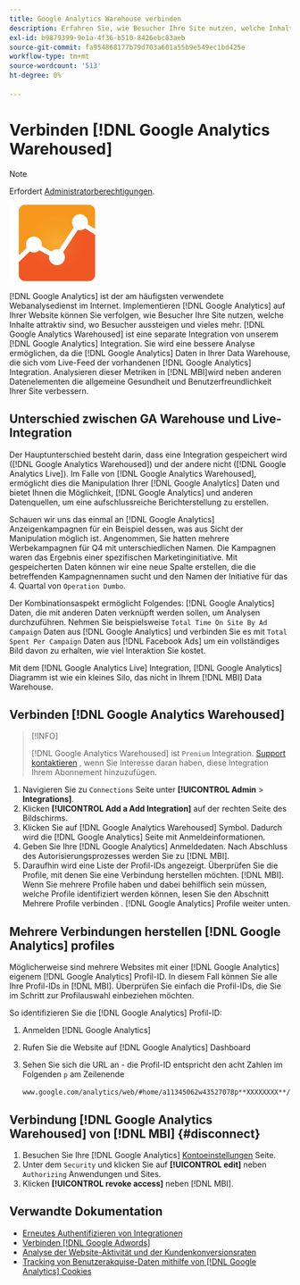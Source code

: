 ```yaml
---
title: Google Analytics Warehouse verbinden
description: Erfahren Sie, wie Besucher Ihre Site nutzen, welche Inhalte attraktiv sind, wo Besucher aussteigen und vieles mehr.
exl-id: b9879399-9e1a-4f36-b510-8426ebc83aeb
source-git-commit: fa954868177b79d703a601a55b9e549ec1bd425e
workflow-type: tm+mt
source-wordcount: '513'
ht-degree: 0%

---
```


# Verbinden [!DNL Google Analytics Warehoused]

>[!NOTE]
>
>Erfordert [Administratorberechtigungen](../../../administrator/user-management/user-management.md).

![](../../../assets/google-analytics-logo.png)

[!DNL Google Analytics] ist der am häufigsten verwendete Webanalysedienst im Internet. Implementieren [!DNL Google Analytics] auf Ihrer Website können Sie verfolgen, wie Besucher Ihre Site nutzen, welche Inhalte attraktiv sind, wo Besucher aussteigen und vieles mehr. [!DNL Google Analytics Warehoused] ist eine separate Integration von unserem [!DNL Google Analytics] Integration. Sie wird eine bessere Analyse ermöglichen, da die [!DNL Google Analytics] Daten in Ihrer Data Warehouse, die sich vom Live-Feed der vorhandenen [!DNL Google Analytics] Integration. Analysieren dieser Metriken in [!DNL MBI]wird neben anderen Datenelementen die allgemeine Gesundheit und Benutzerfreundlichkeit Ihrer Site verbessern.

## Unterschied zwischen GA Warehouse und Live-Integration

Der Hauptunterschied besteht darin, dass eine Integration gespeichert wird ([!DNL Google Analytics Warehoused]) und der andere nicht ([!DNL Google Analytics Live]). Im Falle von [!DNL Google Analytics Warehoused], ermöglicht dies die Manipulation Ihrer [!DNL Google Analytics] Daten und bietet Ihnen die Möglichkeit, [!DNL Google Analytics] und anderen Datenquellen, um eine aufschlussreiche Berichterstellung zu erstellen.

Schauen wir uns das einmal an [!DNL Google Analytics] Anzeigenkampagnen für ein Beispiel dessen, was aus Sicht der Manipulation möglich ist. Angenommen, Sie hatten mehrere Werbekampagnen für Q4 mit unterschiedlichen Namen. Die Kampagnen waren das Ergebnis einer spezifischen Marketinginitiative. Mit gespeicherten Daten können wir eine neue Spalte erstellen, die die betreffenden Kampagnennamen sucht und den Namen der Initiative für das 4. Quartal von `Operation Dumbo`.

Der Kombinationsaspekt ermöglicht Folgendes: [!DNL Google Analytics] Daten, die mit anderen Daten verknüpft werden sollen, um Analysen durchzuführen. Nehmen Sie beispielsweise `Total Time On Site By Ad Campaign` Daten aus [!DNL Google Analytics] und verbinden Sie es mit `Total Spent Per Campaign` Daten aus [!DNL Facebook Ads] um ein vollständiges Bild davon zu erhalten, wie viel Interaktion Sie kostet.

Mit dem [!DNL Google Analytics Live] Integration, [!DNL Google Analytics] Diagramm ist wie ein kleines Silo, das nicht in Ihrem [!DNL MBI] Data Warehouse.

## Verbinden [!DNL Google Analytics Warehoused]

>[!INFO]
>
>[!DNL Google Analytics Warehoused] ist `Premium` Integration. [Support kontaktieren](https://experienceleague.adobe.com/docs/commerce-knowledge-base/kb/troubleshooting/miscellaneous/mbi-service-policies.html?lang=en) , wenn Sie Interesse daran haben, diese Integration Ihrem Abonnement hinzuzufügen.

1. Navigieren Sie zu `Connections` Seite unter **[!UICONTROL Admin** > **Integrations]**.
1. Klicken **[!UICONTROL Add a Add Integration]** auf der rechten Seite des Bildschirms.
1. Klicken Sie auf [!DNL Google Analytics Warehoused] Symbol. Dadurch wird die [!DNL Google Analytics] Seite mit Anmeldeinformationen.
1. Geben Sie Ihre [!DNL Google Analytics] Anmeldedaten. Nach Abschluss des Autorisierungsprozesses werden Sie zu [!DNL MBI].
1. Daraufhin wird eine Liste der Profil-IDs angezeigt. Überprüfen Sie die Profile, mit denen Sie eine Verbindung herstellen möchten. [!DNL MBI]. Wenn Sie mehrere Profile haben und dabei behilflich sein müssen, welche Profile identifiziert werden können, lesen Sie den Abschnitt Mehrere Profile verbinden . [!DNL Google Analytics] Profile weiter unten.

## Mehrere Verbindungen herstellen [!DNL Google Analytics] profiles

Möglicherweise sind mehrere Websites mit einer [!DNL Google Analytics] eigenem [!DNL Google Analytics] Profil-ID. In diesem Fall können Sie alle Ihre Profil-IDs in [!DNL MBI]. Überprüfen Sie einfach die Profil-IDs, die Sie im Schritt zur Profilauswahl einbeziehen möchten.

So identifizieren Sie die [!DNL Google Analytics] Profil-ID:

1. Anmelden [!DNL Google Analytics]
1. Rufen Sie die Website auf [!DNL Google Analytics] Dashboard
1. Sehen Sie sich die URL an - die Profil-ID entspricht den acht Zahlen im Folgenden `p` am Zeilenende

   `www.google.com/analytics/web/#home/a11345062w43527078p**XXXXXXXX**/`

## Verbindung [!DNL Google Analytics Warehoused] von [!DNL MBI] {#disconnect}

1. Besuchen Sie Ihre [!DNL Google Analytics] [Kontoeinstellungen](https://www.google.com/accounts/) Seite.
1. Unter dem `Security` und klicken Sie auf **[!UICONTROL edit]** neben `Authorizing` Anwendungen und Sites.
1. Klicken **[!UICONTROL revoke access]** neben [!DNL MBI].

## Verwandte Dokumentation

* [Erneutes Authentifizieren von Integrationen](https://experienceleague.adobe.com/docs/commerce-knowledge-base/kb/how-to/mbi-reauthenticating-integrations.html?lang=en)
* [Verbinden [!DNL Google Adwords]](../integrations/google-adwords.md)
* [Analyse der Website-Aktivität und der Kundenkonversionsraten](../../analysis/web-act-cust-conversion.md)
* [Tracking von Benutzerakquise-Daten mithilfe von [!DNL Google Analytics] Cookies](../../analysis/google-track-user-acq.md)
